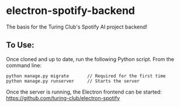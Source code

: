 # electron-spotify-backend

The basis for the Turing Club's Spotify AI project backend!

## To Use:
Once cloned and up to date, run the following Python script. From the command line:
```
python manage.py migrate       // Required for the first time 
python manage.py runserver     // Starts the server
```
Once the server is running, the Electron frontend can be started: https://github.com/turing-club/electron-spotify

